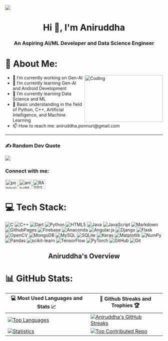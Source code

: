 [![](https://visitcount.itsvg.in/api?id=RA2112704010015&icon=0&color=0)](https://visitcount.itsvg.in)

<h1 align="center">Hi 👋, I'm Aniruddha</h1>
<h3 align="center">An Aspiring AI/ML Developer and Data Science Engineer</h3>



<h1>💫 About Me:</h1>
  <img align='right' alt="Coding" width="250" height="150" src="https://c.tenor.com/-UygBh3nnfEAAAAC/coding.gif">
<ul>
  <li>🔭 I’m currently working on Gen-AI</li>
  <li>🌱 I’m currently learning Gen-AI and Android Development</li>
  <li>🌱 I’m currently learning Data Science and ML</li>
  <li>💬 Basic understanding in the field of Python, C++, Artificial Intelligence, and Machine Learning</li>
  <li>📫 How to reach me: aniruddha.ponnuri@gmail.com</li>
</ul>

---


### ✍️ Random Dev Quote
![](https://quotes-github-readme.vercel.app/api?type=horizontal&theme=radical)

<h3 align="left">Connect with me:</h3> 
<p align="left">
  <a href="https://www.linkedin.com/in/ponnuri-aniruddha-129991249/" target="blank">
    <img align="center" src="https://raw.githubusercontent.com/rahuldkjain/github-profile-readme-generator/master/src/images/icons/Social/linked-in-alt.svg" alt="ponnuri aniruddha" height="30" width="40" />
  </a>
  <a href="https://www.instagram.com/aniruddhaponnuri/" target="blank">
    <img align="center" src="https://raw.githubusercontent.com/rahuldkjain/github-profile-readme-generator/master/src/images/icons/Social/instagram.svg" alt="aniruddha.ponnuri" height="30" width="40" />
  </a>
  <a href="https://leetcode.com/RA2112704010015/" target="blank">
    <img align="center" src="https://raw.githubusercontent.com/rahuldkjain/github-profile-readme-generator/master/src/images/icons/Social/leet-code.svg" alt="RA2112704010015" height="30" width="40" />
  </a>
</p>

# 💻 Tech Stack:
![C](https://img.shields.io/badge/c-%2300599C.svg?style=for-the-badge&logo=c&logoColor=white) 
![C++](https://img.shields.io/badge/c++-%2300599C.svg?style=for-the-badge&logo=c%2B%2B&logoColor=white) 
![Dart](https://img.shields.io/badge/dart-%230175C2.svg?style=for-the-badge&logo=dart&logoColor=white) 
![Python](https://img.shields.io/badge/python-3670A0?style=for-the-badge&logo=python&logoColor=ffdd54) 
![HTML5](https://img.shields.io/badge/html5-%23E34F26.svg?style=for-the-badge&logo=html5&logoColor=white) 
![Java](https://img.shields.io/badge/java-%23ED8B00.svg?style=for-the-badge&logo=openjdk&logoColor=white) 
![JavaScript](https://img.shields.io/badge/javascript-%23323330.svg?style=for-the-badge&logo=javascript&logoColor=%23F7DF1E) 
![Markdown](https://img.shields.io/badge/markdown-%23000000.svg?style=for-the-badge&logo=markdown&logoColor=white) 
![GithubPages](https://img.shields.io/badge/github%20pages-121013?style=for-the-badge&logo=github&logoColor=white) 
![Firebase](https://img.shields.io/badge/firebase-%23039BE5.svg?style=for-the-badge&logo=firebase) 
![Anaconda](https://img.shields.io/badge/Anaconda-%2344A833.svg?style=for-the-badge&logo=anaconda&logoColor=white) 
![Angular.js](https://img.shields.io/badge/angular.js-%23E23237.svg?style=for-the-badge&logo=angularjs&logoColor=white) 
![Django](https://img.shields.io/badge/django-%23092E20.svg?style=for-the-badge&logo=django&logoColor=white) 
![Flask](https://img.shields.io/badge/flask-%23000.svg?style=for-the-badge&logo=flask&logoColor=white) 
![OpenCV](https://img.shields.io/badge/opencv-%23white.svg?style=for-the-badge&logo=opencv&logoColor=white) 
![MongoDB](https://img.shields.io/badge/MongoDB-%234ea94b.svg?style=for-the-badge&logo=mongodb&logoColor=white) 
![MySQL](https://img.shields.io/badge/mysql-4479A1.svg?style=for-the-badge&logo=mysql&logoColor=white) 
![SQLite](https://img.shields.io/badge/sqlite-%2307405e.svg?style=for-the-badge&logo=sqlite&logoColor=white) 
![Keras](https://img.shields.io/badge/Keras-%23D00000.svg?style=for-the-badge&logo=Keras&logoColor=white) 
![Matplotlib](https://img.shields.io/badge/Matplotlib-%23ffffff.svg?style=for-the-badge&logo=Matplotlib&logoColor=black) 
![NumPy](https://img.shields.io/badge/numpy-%23013243.svg?style=for-the-badge&logo=numpy&logoColor=white) 
![Pandas](https://img.shields.io/badge/pandas-%23150458.svg?style=for-the-badge&logo=pandas&logoColor=white) 
![scikit-learn](https://img.shields.io/badge/scikit--learn-%23F7931E.svg?style=for-the-badge&logo=scikit-learn&logoColor=white) 
![TensorFlow](https://img.shields.io/badge/TensorFlow-%23FF6F00.svg?style=for-the-badge&logo=TensorFlow&logoColor=white) 
![PyTorch](https://img.shields.io/badge/PyTorch-%23EE4C2C.svg?style=for-the-badge&logo=PyTorch&logoColor=white) 
![GitHub](https://img.shields.io/badge/github-%23121011.svg?style=for-the-badge&logo=github&logoColor=white) 
![Git](https://img.shields.io/badge/git-%23F05033.svg?style=for-the-badge&logo=git&logoColor=white)

<h2 align="center">Aniruddha's Overview</h2>

# 📊 GitHub Stats:
| 💻 Most Used Languages and Stats 📈 | 🎯 Github Streaks and Trophies 🏆 |
|-----------------------------------|----------------------------------|
| [![Top Languages](https://github-readme-stats.vercel.app/api?username=RA2112704010015&theme=dark&hide_border=false&include_all_commits=true&count_private=true)](https://github.com/RA2112704010015/RA2112704010015) | [![Aniruddha's GitHub Streaks](https://github-readme-streak-stats.herokuapp.com/?user=RA2112704010015&theme=dark&hide_border=false)](https://github.com/RA2112704010015) |
| [![Statistics](https://github-readme-stats.vercel.app/api/top-langs/?username=RA2112704010015&theme=dark&hide_border=false&include_all_commits=true&count_private=true&layout=compact)](https://github.com/RA2112704010015/RA2112704010015) | [![Top Contributed Repo](https://github-contributor-stats.vercel.app/api?username=RA2112704010015&limit=5&theme=dark&combine_all_yearly_contributions=true)](https://github.com/RA2112704010015) |
